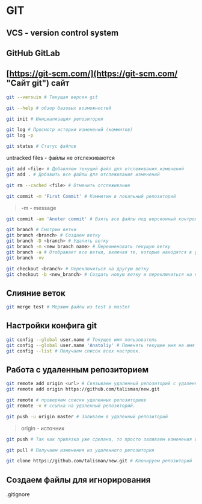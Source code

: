 # GIT
## VCS - version control system
## GitHub GitLab
## [https://git-scm.com/](https://git-scm.com/ "Сайт git") сайт 

```bash
git --versuin # Текущая версия git
```

```bash
git --help # обзор базовых возможностей
```
```bash
git init # Инициализация репозитория
```

```bash
git log # Просмотр истории изменений (коммитов)
git log -p
```
```bash
git status # Статус файлов
```
untracked files - файлы не отслеживаются
```bash
git add <file> # Добавляем текущий файл для отслеживания изменений
git add . # Добавить все файлы для отслеживания изменений
```
```bash
git rm --cached <file> # Отменить отслеживание
```

```bash
git commit -m 'First Commit' # Коммитим в локальный репозиторий
```
> -m - message

```bash
git commit -am 'Anoter commit' # Взять все файлы под версионный контроль и закоммитить
```

```bash
git branch # Смотрим ветки
git branch <branch> # Создаем ветку
git branch -D <branch> # Удалить ветку
git branch -m <new branch name> # Переименовать текущую ветку
git branch -a # Отображает все ветки, включая те, которые находятся в удаленных репозиториях.
git branch -vv
```
```bash
git checkout <branch> # Переключиться на другую ветку
git checkout -b <new_branch> # Создать новую ветку и переключиться на нее.
```

## Слияние веток
```bash
git merge test # Мержим файлы из test в master
```

## Настройки конфига git
```bash
git config --global user.name # Текущее имя пользователь
git config --global user.name 'Anatoliy' # Поменять текущее имя на имя Anatoliy
git config --list # Получаем список всех настроек.
```

## Работа с удаленным репозиторием
```bash
git remote add origin <url> # Связываем удаленный репозиторий с удаленным.
git remote add origin https://github.com/talisman/new.git

git remote # проверяем списки удаленных репозиториев
git remote -v # ссылка на удаленный репозиторий.
```
```bash
git push -u origin master # Заливаем в удаленный репозиторий
```
> origin - источник
```bash
git push # Так как привязка уже сделана, то просто заливаем изменения из локального в удаленный репозиторий.
```

```bash
git pull # Получаем изменения из удаленного репозитория
```
```bash
git clone https://github.com/talisman/new.git # Клонируем репозиторий
```

## Создаем файлы для игнорирования
.gitignore
